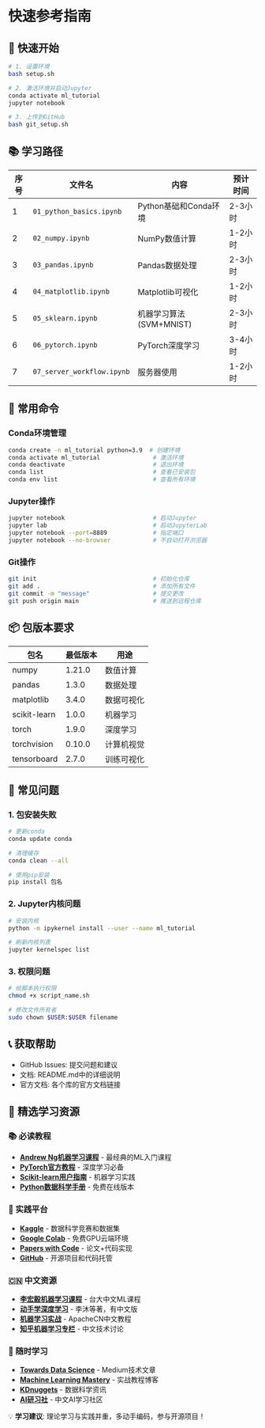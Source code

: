 # 快速参考指南

## 🚀 快速开始

```bash
# 1. 设置环境
bash setup.sh

# 2. 激活环境并启动Jupyter
conda activate ml_tutorial
jupyter notebook

# 3. 上传到GitHub
bash git_setup.sh
```

## 📚 学习路径

| 序号 | 文件名 | 内容 | 预计时间 |
|------|--------|------|----------|
| 1 | `01_python_basics.ipynb` | Python基础和Conda环境 | 2-3小时 |
| 2 | `02_numpy.ipynb` | NumPy数值计算 | 1-2小时 |
| 3 | `03_pandas.ipynb` | Pandas数据处理 | 2-3小时 |
| 4 | `04_matplotlib.ipynb` | Matplotlib可视化 | 1-2小时 |
| 5 | `05_sklearn.ipynb` | 机器学习算法(SVM+MNIST) | 2-3小时 |
| 6 | `06_pytorch.ipynb` | PyTorch深度学习 | 3-4小时 |
| 7 | `07_server_workflow.ipynb` | 服务器使用 | 1-2小时 |

## 🔧 常用命令

### Conda环境管理
```bash
conda create -n ml_tutorial python=3.9  # 创建环境
conda activate ml_tutorial               # 激活环境
conda deactivate                         # 退出环境
conda list                               # 查看已安装包
conda env list                           # 查看所有环境
```

### Jupyter操作
```bash
jupyter notebook                         # 启动Jupyter
jupyter lab                              # 启动JupyterLab
jupyter notebook --port=8889             # 指定端口
jupyter notebook --no-browser            # 不自动打开浏览器
```

### Git操作
```bash
git init                                 # 初始化仓库
git add .                                # 添加所有文件
git commit -m "message"                  # 提交更改
git push origin main                     # 推送到远程仓库
```

## 📦 包版本要求

| 包名 | 最低版本 | 用途 |
|------|----------|------|
| numpy | 1.21.0 | 数值计算 |
| pandas | 1.3.0 | 数据处理 |
| matplotlib | 3.4.0 | 数据可视化 |
| scikit-learn | 1.0.0 | 机器学习 |
| torch | 1.9.0 | 深度学习 |
| torchvision | 0.10.0 | 计算机视觉 |
| tensorboard | 2.7.0 | 训练可视化 |

## 🐛 常见问题

### 1. 包安装失败
```bash
# 更新conda
conda update conda

# 清理缓存
conda clean --all

# 使用pip安装
pip install 包名
```

### 2. Jupyter内核问题
```bash
# 安装内核
python -m ipykernel install --user --name ml_tutorial

# 刷新内核列表
jupyter kernelspec list
```

### 3. 权限问题
```bash
# 给脚本执行权限
chmod +x script_name.sh

# 修改文件所有者
sudo chown $USER:$USER filename
```

## 📞 获取帮助

- GitHub Issues: 提交问题和建议
- 文档: README.md中的详细说明
- 官方文档: 各个库的官方文档链接

## 🌟 精选学习资源

### 📚 必读教程
- [**Andrew Ng机器学习课程**](https://www.coursera.org/learn/machine-learning) - 最经典的ML入门课程
- [**PyTorch官方教程**](https://pytorch.org/tutorials/) - 深度学习必备
- [**Scikit-learn用户指南**](https://scikit-learn.org/stable/user_guide.html) - 机器学习实践
- [**Python数据科学手册**](https://jakevdp.github.io/PythonDataScienceHandbook/) - 免费在线版本

### 🎯 实践平台
- [**Kaggle**](https://www.kaggle.com/) - 数据科学竞赛和数据集
- [**Google Colab**](https://colab.research.google.com/) - 免费GPU云端环境
- [**Papers with Code**](https://paperswithcode.com/) - 论文+代码实现
- [**GitHub**](https://github.com/) - 开源项目和代码托管

### 🇨🇳 中文资源
- [**李宏毅机器学习课程**](https://speech.ee.ntu.edu.tw/~hylee/ml/2021-spring.html) - 台大中文ML课程
- [**动手学深度学习**](https://d2l.ai/) - 李沐等著，有中文版
- [**机器学习实战**](https://github.com/apachecn/MachineLearning) - ApacheCN中文教程
- [**知乎机器学习专栏**](https://www.zhihu.com/topic/19559450) - 中文技术讨论

### 📱 随时学习
- [**Towards Data Science**](https://towardsdatascience.com/) - Medium技术文章
- [**Machine Learning Mastery**](https://machinelearningmastery.com/) - 实战教程博客
- [**KDnuggets**](https://www.kdnuggets.com/) - 数据科学资讯
- [**AI研习社**](https://www.yanxishe.com/) - 中文AI学习社区

💡 **学习建议**: 理论学习与实践并重，多动手编码，参与开源项目！
